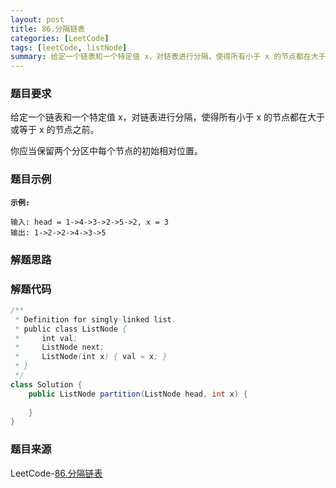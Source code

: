 ```yaml
---
layout: post
title: 86.分隔链表
categories: [LeetCode]
tags: [leetCode, listNode]
summary: 给定一个链表和一个特定值 x，对链表进行分隔，使得所有小于 x 的节点都在大于或等于 x 的节点之前。
---
```


### 题目要求
给定一个链表和一个特定值 x，对链表进行分隔，使得所有小于 x 的节点都在大于或等于 x 的节点之前。

你应当保留两个分区中每个节点的初始相对位置。


### 题目示例
**`示例:`**
```
输入: head = 1->4->3->2->5->2, x = 3
输出: 1->2->2->4->3->5
```

### 解题思路


### 解题代码
```java
/**
 * Definition for singly-linked list.
 * public class ListNode {
 *     int val;
 *     ListNode next;
 *     ListNode(int x) { val = x; }
 * }
 */
class Solution {
    public ListNode partition(ListNode head, int x) {
        
    }
}
```


### 题目来源
LeetCode-[86.分隔链表](https://leetcode-cn.com/problems/partition-list/)
